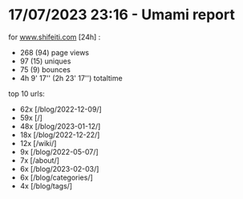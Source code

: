 # 17/07/2023 23:16 - Umami report
for www.shifeiti.com [24h] :

 - 268 (94) page views
 - 97 (15) uniques
 - 75 (9) bounces
 - 4h 9' 17'' (2h 23' 17'') totaltime


top 10 urls:
 - 62x [/blog/2022-12-09/]
 - 59x [/]
 - 48x [/blog/2023-01-12/]
 - 18x [/blog/2022-12-22/]
 - 12x [/wiki/]
 - 9x [/blog/2022-05-07/]
 - 7x [/about/]
 - 6x [/blog/2023-02-03/]
 - 6x [/blog/categories/]
 - 4x [/blog/tags/]


